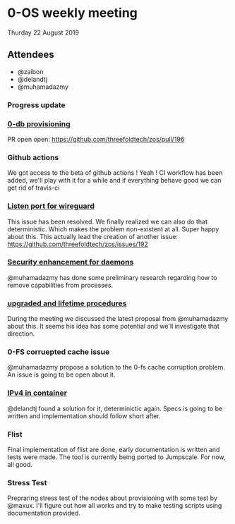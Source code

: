 # 0-OS weekly meeting

Thurday 22 August 2019

## Attendees

- @zaibon
- @delandtj
- @muhamadazmy

### Progress update

### [0-db provisioning](https://github.com/threefoldtech/zos/issues/144)

PR open open: https://github.com/threefoldtech/zos/pull/196

### Github actions

We got access to the beta of github actions ! Yeah ! 
CI workflow has been added, we'll play with it for a while and if everything behave good we can get rid of travis-ci

### [Listen port for wireguard](https://github.com/threefoldtech/zos/issues/183)

This issue has been resolved. We finally realized we can also do that deterministic. 
Which makes the problem non-existent at all. Super happy about this.
This actually lead the creation of another issue: https://github.com/threefoldtech/zos/issues/192

### [Security enhancement for daemons](https://github.com/threefoldtech/zos/issues/79)

@muhamadazmy has done some preliminary research regarding how to remove capabilities from processes.

### [upgraded and lifetime procedures](https://github.com/threefoldtech/zos/issues/170)

During the meeting we discussed the latest proposal from @muhamadazmy about this. It seems his idea 
has some potential and we'll investigate that direction.

### 0-FS corruepted cache issue

@muhamadazmy propose a solution to the 0-fs cache corruption problem. An issue is going to be open about it.

### [IPv4 in container](https://github.com/threefoldtech/zos/issues/184)

@delandtj found a solution for it, determinictic again.
Specs is going to be written and implementation should follow short after.

### Flist

Final implementation of flist are done, early documentation is written and tests were made.
The tool is currently being ported to Jumpscale. For now, all good.

### Stress Test

Prepraring stress test of the nodes about provisioning with some test by @maxux.
I'll figure out how all works and try to make testing scripts using documentation provided.
